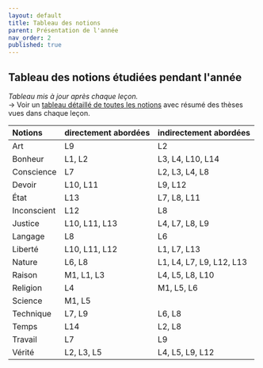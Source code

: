 ```yaml
---
layout: default
title: Tableau des notions
parent: Présentation de l'année
nav_order: 2
published: true
---
```


## Tableau des notions étudiées pendant l'année
*Tableau mis à jour après chaque leçon.*  
→ Voir un [tableau détaillé de toutes les notions](../../docs/Présentation/L0-3-notions.html) avec résumé des thèses vues dans chaque leçon.

| Notions        | directement abordées        | indirectement abordées |
|:-------------|:------------------|:------|
| Art | L9 | L2  |
| Bonheur | L1, L2   | L3, L4, L10, L14  |
| Conscience  | L7 | L2, L3, L4, L8  |
| Devoir | L10, L11   | L9, L12  |
| État  | L13 | L7, L8, L11  |
| Inconscient | L12   | L8  |
| Justice   | L10, L11, L13 | L4, L7, L8, L9  |
| Langage | L8   | L6  |
| Liberté  | L10, L11, L12 | L1, L7, L13  |
| Nature | L6, L8   | L1, L4, L7, L9, L12, L13  |
| Raison  | M1, L1, L3 | L4, L5, L8, L10  |
| Religion | L4   | M1, L5, L6  |
| Science | M1, L5 |   |
| Technique | L7, L9   | L6, L8  |
| Temps | L14 | L2, L8  |
| Travail | L7   | L9  |
| Vérité  | L2, L3, L5 | L4, L5, L9, L12  |

